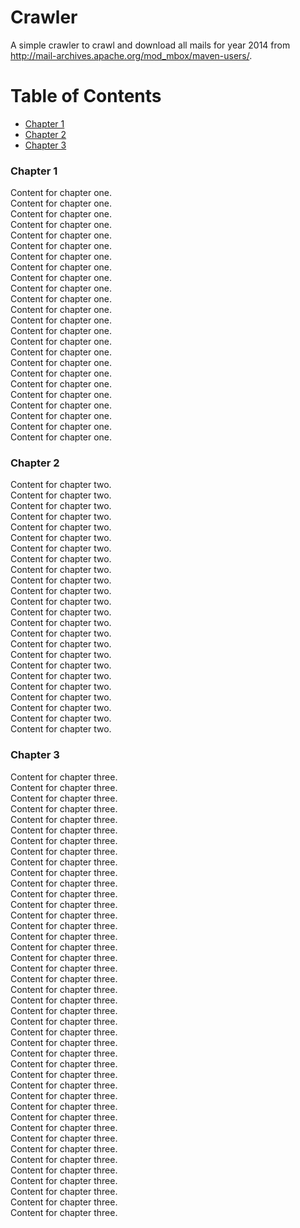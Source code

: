 # Crawler
A simple crawler to crawl and download all mails for year 2014 from http://mail-archives.apache.org/mod_mbox/maven-users/.


# Table of Contents
  * [Chapter 1](#chapter-1)
  * [Chapter 2](#chapter-2)
  * [Chapter 3](#chapter-3)


### Chapter 1 <a id="chapter-1"></a>
Content for chapter one.<br>
Content for chapter one.<br>
Content for chapter one.<br>
Content for chapter one.<br>
Content for chapter one.<br>
Content for chapter one.<br>
Content for chapter one.<br>
Content for chapter one.<br>
Content for chapter one.<br>
Content for chapter one.<br>
Content for chapter one.<br>
Content for chapter one.<br>
Content for chapter one.<br>
Content for chapter one.<br>
Content for chapter one.<br>
Content for chapter one.<br>
Content for chapter one.<br>
Content for chapter one.<br>
Content for chapter one.<br>
Content for chapter one.<br>
Content for chapter one.<br>
Content for chapter one.<br>
Content for chapter one.<br>
Content for chapter one.<br>

### Chapter 2 <a id="chapter-2"></a>
Content for chapter two.<br>
Content for chapter two.<br>
Content for chapter two.<br>
Content for chapter two.<br>
Content for chapter two.<br>
Content for chapter two.<br>
Content for chapter two.<br>
Content for chapter two.<br>
Content for chapter two.<br>
Content for chapter two.<br>
Content for chapter two.<br>
Content for chapter two.<br>
Content for chapter two.<br>
Content for chapter two.<br>
Content for chapter two.<br>
Content for chapter two.<br>
Content for chapter two.<br>
Content for chapter two.<br>
Content for chapter two.<br>
Content for chapter two.<br>
Content for chapter two.<br>
Content for chapter two.<br>
Content for chapter two.<br>
Content for chapter two.<br>

### Chapter 3 <a id="chapter-3"></a>
Content for chapter three.<br>
Content for chapter three.<br>
Content for chapter three.<br>
Content for chapter three.<br>
Content for chapter three.<br>
Content for chapter three.<br>
Content for chapter three.<br>
Content for chapter three.<br>
Content for chapter three.<br>
Content for chapter three.<br>
Content for chapter three.<br>
Content for chapter three.<br>
Content for chapter three.<br>
Content for chapter three.<br>
Content for chapter three.<br>
Content for chapter three.<br>
Content for chapter three.<br>
Content for chapter three.<br>
Content for chapter three.<br>
Content for chapter three.<br>
Content for chapter three.<br>
Content for chapter three.<br>
Content for chapter three.<br>
Content for chapter three.<br>
Content for chapter three.<br>
Content for chapter three.<br>
Content for chapter three.<br>
Content for chapter three.<br>
Content for chapter three.<br>
Content for chapter three.<br>
Content for chapter three.<br>
Content for chapter three.<br>
Content for chapter three.<br>
Content for chapter three.<br>
Content for chapter three.<br>
Content for chapter three.<br>
Content for chapter three.<br>
Content for chapter three.<br>
Content for chapter three.<br>
Content for chapter three.<br>
Content for chapter three.<br>
Content for chapter three.<br>
